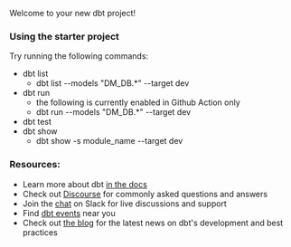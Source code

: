 Welcome to your new dbt project!

### Using the starter project

Try running the following commands:
- dbt list
  - dbt list --models "DM_DB.*" --target dev
- dbt run
  - the following is currently enabled in Github Action only
  - dbt run --models "DM_DB.*" --target dev
- dbt test
- dbt show
  - dbt show -s module_name --target dev


### Resources:
- Learn more about dbt [in the docs](https://docs.getdbt.com/docs/introduction)
- Check out [Discourse](https://discourse.getdbt.com/) for commonly asked questions and answers
- Join the [chat](https://community.getdbt.com/) on Slack for live discussions and support
- Find [dbt events](https://events.getdbt.com) near you
- Check out [the blog](https://blog.getdbt.com/) for the latest news on dbt's development and best practices
